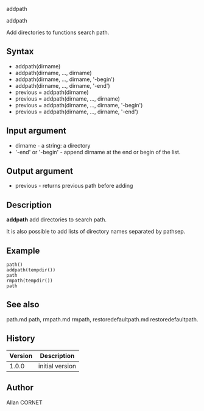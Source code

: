 



addpath


addpath

Add directories to functions search path.

## Syntax

- addpath(dirname)
- addpath(dirname, ..., dirname)
- addpath(dirname, ..., dirname, '-begin')
- addpath(dirname, ..., dirname, '-end')
- previous = addpath(dirname)
- previous = addpath(dirname, ..., dirname)
- previous = addpath(dirname, ..., dirname, '-begin')
- previous = addpath(dirname, ..., dirname, '-end')

## Input argument

 - dirname - a string: a directory
 - '-end' or '-begin' - append dirname at the end or begin of the list.

## Output argument

 - previous - returns previous path before adding

## Description


  <p><b>addpath</b> add directories to search path.</p>
  <p>It is also possible to add lists of directory names separated by pathsep.</p>


## Example

```Nelson
path()
addpath(tempdir())
path
rmpath(tempdir())
path
```

## See also

path.md path, rmpath.md rmpath, restoredefaultpath.md restoredefaultpath.
## History

|Version|Description|
|------|------|
|1.0.0|initial version|


## Author

Allan CORNET



